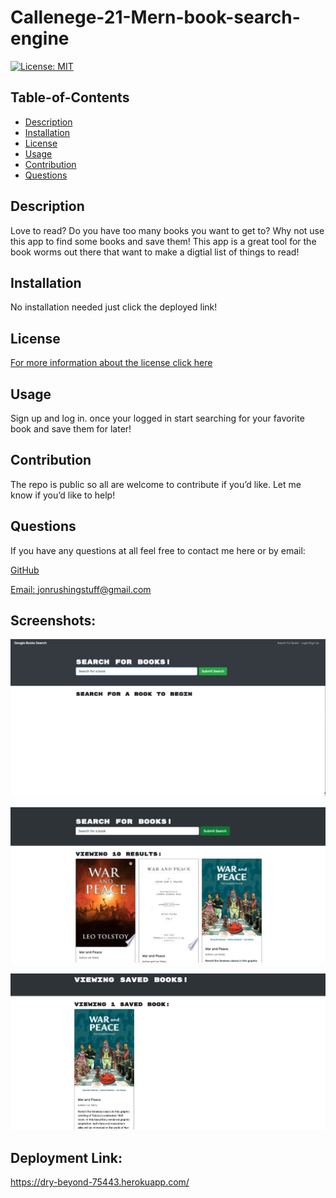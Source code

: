 # Callenege-21-Mern-book-search-engine
[![License: MIT](https://img.shields.io/badge/License-MIT-yellow.svg)](https://opensource.org/licenses/MIT)
  ## Table-of-Contents
  - [Description](#description)
  - [Installation](#installation)
  - [License](#license)
  - [Usage](#usage)
  - [Contribution](#contributing)
  - [Questions](#questions)
  
  ## Description <a name="description"></a>
  Love to read? Do you have too many books you want to get to? Why not use this app to find some books and save them! This app is a great tool for the
  book worms out there that want to make a digtial list of things to read!
  
  ## Installation <a name="installation"></a>
  No installation needed just click the deployed link!
  
  ## License <a name="license"></a>
  [For more information about the license click here](https://choosealicense.com/licenses/mit/)
  
  ## Usage <a name="usage"></a>
  Sign up and log in. once your logged in start searching for your favorite book and save them for later!
  
  ## Contribution <a name="contributing"></a>
  The repo is public so all are welcome to contribute if you’d like. Let me know if you’d like to help!
  
  ## Questions <a name="questions"></a>
  If you have any questions at all feel free to contact me here or by email:
  
  [GitHub](https://github.com/jonrushing)

  [Email: jonrushingstuff@gmail.com](mailto:jonrushingstuff@gmail.com)

  ## Screenshots:
  ![](screenshots/1.png)
 
  ![](screenshots/2.png)
 
  ![](screenshots/3.png)

  ## Deployment Link:
  https://dry-beyond-75443.herokuapp.com/
